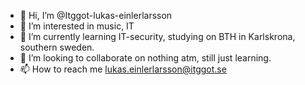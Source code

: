 - 👋 Hi, I’m @Itggot-lukas-einlerlarsson
- 👀 I’m interested in music, IT
- 🌱 I’m currently learning IT-security, studying on BTH in Karlskrona, southern sweden.
- 💞️ I’m looking to collaborate on nothing atm, still just learning.
- 📫 How to reach me lukas.einlerlarsson@itggot.se 

<!---
Itggot-lukas-einlerlarsson/Itggot-lukas-einlerlarsson is a ✨ special ✨ repository because its `README.md` (this file) appears on your GitHub profile.
You can click the Preview link to take a look at your changes.
--->
